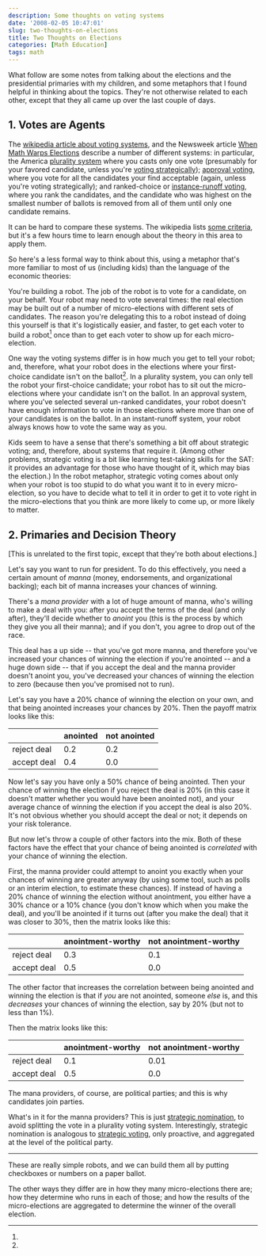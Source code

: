 ```yaml
---
description: Some thoughts on voting systems
date: '2008-02-05 10:47:01'
slug: two-thoughts-on-elections
title: Two Thoughts on Elections
categories: [Math Education]
tags: math
---
```


What follow are some notes from talking about the elections and the presidential primaries with my children, and some metaphors that I found helpful in thinking about the topics. They're not otherwise related to each other, except that they all came up over the last couple of days.

<!-- more -->

## 1. Votes are Agents

The [wikipedia article about voting systems](http://en.wikipedia.org/wiki/Voting_system), and the Newsweek article [When Math Warps Elections](http://www.newsweek.com/id/105586) describe a number of different systems: in particular, the America [plurality system](http://en.wikipedia.org/wiki/Plurality_voting_system) where you casts only one vote (presumably for your favored candidate, unless you're [voting strategically](http://en.wikipedia.org/wiki/Tactical_voting)); [approval voting](http://en.wikipedia.org/wiki/Approval_voting), where you vote for all the candidates your find acceptable (again, unless you're voting strategically); and ranked-choice or [instance-runoff voting](http://en.wikipedia.org/wiki/Instant-runoff_voting), where you rank the candidates, and the candidate who was highest on the smallest number of ballots is removed from all of them until only one candidate remains.

It can be hard to compare these systems. The wikipedia lists [some criteria](http://en.wikipedia.org/wiki/Voting_system#Criteria_in_evaluating_single_winner_voting_systems), but it's a few hours time to learn enough about the theory in this area to apply them.

So here's a less formal way to think about this, using a metaphor that's more familiar to most of us (including kids) than the language of the economic theories:

You're building a robot. The job of the robot is to vote for a candidate, on your behalf. Your robot may need to vote several times: the real election may be built out of a number of micro-elections with different sets of candidates. The reason you're delegating this to a robot instead of doing this yourself is that it's logistically easier, and faster, to get each voter to build a robot[^1] once than to get each voter to show up for each micro-election.

One way the voting systems differ is in how much you get to tell your robot; and, therefore, what your robot does in the elections where your first-choice candidate isn't on the ballot[^2]. In a plurality system, you can only tell the robot your first-choice candidate; your robot has to sit out the micro-elections where your candidate isn't on the ballot. In an approval system, where you've selected several un-ranked candidates, your robot doesn't have enough information to vote in those elections where more than one of your candidates is on the ballot. In an instant-runoff system, your robot always knows how to vote the same way as you.

Kids seem to have a sense that there's something a bit off about strategic voting; and, therefore, about systems that require it. (Among other problems, strategic voting is a bit like learning test-taking skills for the SAT: it provides an advantage for those who have thought of it, which may bias the election.) In the robot metaphor, strategic voting comes about only when your robot is too stupid to do what you want it to in every micro-election, so you have to decide what to tell it in order to get it to vote right in the micro-elections that you think are more likely to come up, or more likely to matter.

## 2. Primaries and Decision Theory

[This is unrelated to the first topic, except that they're both about elections.]

Let's say you want to run for president. To do this effectively, you need a certain amount of _manna_ (money, endorsements, and organizational backing); each bit of manna increases your chances of winning.

There's a _mana provider_ with a lot of huge amount of manna, who's willing to make a deal with you: after you accept the terms of the deal (and only after), they'll decide whether to _anoint_ you (this is the process by which they give you all their manna); and if you don't, you agree to drop out of the race.

This deal has a up side -- that you've got more manna, and therefore you've increased your chances of winning the election if you're anointed -- and a huge down side -- that if you accept the deal and the manna provider doesn't anoint you, you've decreased your chances of winning the election to zero (because then you've promised not to run).

Let's say you have a 20% chance of winning the election on your own, and that being anointed increases your chances by 20%. Then the payoff matrix looks like this:

|             | anointed | not anointed |
| ----------- | -------- | ------------ |
| reject deal | 0.2      | 0.2          |
| accept deal | 0.4      | 0.0          |

Now let's say you have only a 50% chance of being anointed. Then your chance of winning the election if you reject the deal is 20% (in this case it doesn't matter whether you would have been anointed not), and your average chance of winning the election if you accept the deal is also 20%. It's not obvious whether you should accept the deal or not; it depends on your risk tolerance.

But now let's throw a couple of other factors into the mix. Both of these factors have the effect that your chance of being anointed is _correlated_ with your chance of winning the election.

First, the manna provider could attempt to anoint you exactly when your chances of winning are greater anyway (by using some tool, such as polls or an interim election, to estimate these chances). If instead of having a 20% chance of winning the election without anointment, you either have a 30% chance or a 10% chance (you don't know which when you make the deal), and you'll be anointed if it turns out (after you make the deal) that it was closer to 30%, then the matrix looks like this:

|             | anointment-worthy | not anointment-worthy |
| ----------- | ----------------- | --------------------- |
| reject deal | 0.3               | 0.1                   |
| accept deal | 0.5               | 0.0                   |

The other factor that increases the correlation between being anointed and winning the election is that if _you_ are not anointed, someone _else_ is, and this _decreases_ your chances of winning the election, say by 20% (but not to less than 1%).

Then the matrix looks like this:

|             | anointment-worthy | not anointment-worthy |
| ----------- | ----------------- | --------------------- |
| reject deal | 0.1               | 0.01                  |
| accept deal | 0.5               | 0.0                   |

The mana providers, of course, are political parties; and this is why candidates join parties.

What's in it for the manna providers? This is just [strategic nomination](http://en.wikipedia.org/wiki/Strategic_nomination), to avoid splitting the vote in a plurality voting system. Interestingly, strategic nomination is analogous to [strategic voting](http://en.wikipedia.org/wiki/Tactical_voting), only proactive, and aggregated at the level of the political party.

---

[^1]:

  These are really simple robots, and we can build them all by putting checkboxes or numbers on a paper ballot.

[^2]:

  The other ways they differ are in how they many micro-elections there are; how they determine who runs in each of those; and how the results of the micro-elections are aggregated to determine the winner of the overall election.
